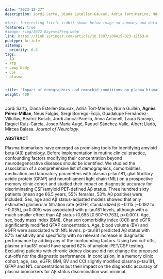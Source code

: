 ```yaml
---
date: "2023-12-27"
description: Jordi Sarto, Diana Esteller-Gauxax, Adrià Tort-Merino, Núria Guillén, Agnès Pérez-Millan, Neus Falgàs, Sergi Borrego-Écija, Guadalupe Fernández-Villullas, Beatriz Bosch, Jordi Juncà-Parella, Anna Antonell, Laura Naranjo, Raquel Ruiz-García, Josep María Augé, Raquel Sánchez-Valle, Albert Lladó, Mircea Balasa. 

#fact: Interesting little tidbit shown below image on summary and detail page
featured: true
#image: /img/2022-BayesvsFreq.webp
link: https://link.springer.com/article/10.1007/s00415-023-12153-8
pubtype: Article
sitemap:
  priority: 0.8
tags:
- AD
- FTD
- Lewy body
- CSF
- plasma


title: 'Impact of demographics and comorbid conditions on plasma biomarkers concentrations and their diagnostic accuracy in a memory clinic cohort'
weight: 400
---
```


Jordi Sarto, Diana Esteller-Gauxax, Adrià Tort-Merino, Núria Guillén, **Agnès Pérez‐Millan**, Neus Falgàs, Sergi Borrego-Écija, Guadalupe Fernández-Villullas, Beatriz Bosch, Jordi Juncà-Parella, Anna Antonell, Laura Naranjo, Raquel Ruiz-García, Josep María Augé, Raquel Sánchez-Valle, Albert Lladó, Mircea Balasa. _Journal of Neurology_.

**ABSTRACT**

Plasma biomarkers have emerged as promising tools for identifying amyloid beta (Aβ) pathology. Before implementation in routine clinical practice, confounding factors modifying their concentration beyond neurodegenerative diseases should be identified. We studied the association of a comprehensive list of demographics, comorbidities, medication and laboratory parameters with plasma p-tau181, glial fibrillary acidic protein (GFAP) and neurofilament light chain (NfL) on a prospective memory clinic cohort and studied their impact on diagnostic accuracy for discriminating CSF/amyloid PET-defined Aβ status. Three hundred sixty patients (mean age 66.5 years, 55% females, 53% Aβ positive) were included. Sex, age and Aβ status-adjusted models showed that only estimated glomerular filtration rate (eGFR, standardized β −0.115 [−0.192 to −0.035], p=0.005) was associated with p-tau181 levels, although with a much smaller effect than Aβ status (0.685 [0.607–0.763], p<0.001). Age, sex, body mass index (BMI), Charlson comorbidity index (CCI) and eGFR significantly modified GFAP concentration. Age, blood volume (BV) and eGFR were associated with NfL levels. p-tau181 predicted Aβ status with 87% sensitivity and specificity with no relevant increase in diagnostic performance by adding any of the confounding factors. Using two cut-offs, plasma p-tau181 could have spared 62% of amyloid-PET/CSF testing. Excluding patients with chronic kidney disease did not change the proposed cut-offs nor the diagnostic performance. In conclusion, in a memory clinic cohort, age, sex, eGFR, BMI, BV and CCI slightly modified plasma p-tau181, GFAP and NfL concentrations but their impact on the diagnostic accuracy of plasma biomarkers for Aβ status discrimination was minimal.